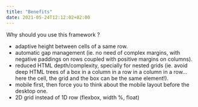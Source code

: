 ```yaml
---
title: "Benefits"
date: 2021-05-24T12:12:02+02:00
---
```


Why should you use this framework ?

- adaptive height between cells of a same row.
- automatic gap management (ie. no need of complex margins, with negative paddings on rows coupled with positive margins on columns).
- reduced HTML depth/complexity, specially for nested grids (ie. avoid deep HTML trees of a box in a column in a row in a column in a row... here the cell, the grid and the box can be the same element!).
- mobile first, then force you to think about the mobile layout before the desktop one.
- 2D grid instead of 1D row (flexbox, width %, float) 